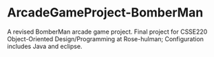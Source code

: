 # ArcadeGameProject-BomberMan
A revised BomberMan arcade game project.
Final project for CSSE220 Object-Oriented Design/Programming at Rose-hulman; Configuration includes Java and eclipse.
